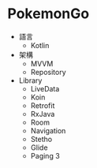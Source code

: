 # PokemonGo
* 語言
  * Kotlin
* 架構
  * MVVM
  * Repository
* Library
  * LiveData
  * Koin
  * Retrofit
  * RxJava
  * Room
  * Navigation
  * Stetho
  * Glide
  * Paging 3
